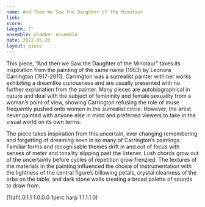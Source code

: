 ```yaml
---
name: And Then We Saw the Daughter of the Minotaur
link: 
score: 
length: 7'
ensemble: chamber ensemble 
date: 2022-05-20
layout: piece
---
```

This piece, “And then we Saw the Daughter of the Minotaur” takes its inspiration from the painting of the same name (1953) by Leonora Carrington (1917-2011).  Carrington was a surrealist painter with her works exhibiting a dreamlike curiousness and are usually presented with no further explanation from the painter.  Many pieces are autobiographical in nature and deal with the subject of femininity and female sexuality from a woman’s point of view, showing Carrington refusing the role of muse frequently pushed onto women in the surrealist circle.  However, the artist never painted with anyone else in mind and preferred viewers to take in the visual world on its own terms.  

The piece takes inspiration from this uncertain, ever changing remembering and forgetting of dreaming seen in so many of Carrington’s paintings. Familiar forms and recognisable themes drift in and out of focus with senses of meter and tonality slipping past the listener.  Lush chords grow out of the uncertainty before cycles of repetition grow frenzied.  The textures of the materials in the painting influenced the choice of instrumentation with the lightness of the central figure’s billowing petals, crystal clearness of the orbs on the table, and dark stone walls creating a broad palette of sounds to draw from.  

(1(afl).0.1.1
1.0.0.0
1perc
harp
1.1.1.1.0)